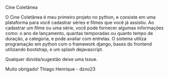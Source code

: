 Cine Coletânea

O Cine Coletânea é meu primeiro projeto no python, e consiste em uma plataforma para você cadastrar séries e filmes que você já assistiu.
Ao cadastrar um filme ou uma série, você pode fornecer algumas informações como: o ano de lançamento, quantas temporadas ou quanto tempo de duração, a categoria, e pode avaliar com entrelas.
O sistema utiliza programação em python com o framework django, bases do frontend utilizando bootstrap, e um splash dejavascript.

Qualquer dúvida/sugestão deixe uma Issue.

Muito obrigado!
Thiago Henrique - dzno23
